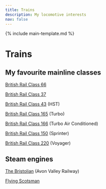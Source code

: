 ```yaml
---
title: Trains
description: My locomotive interests
nav: false
---
```


{% include main-template.md %}

# Trains

## My favourite mainline classes

[British Rail Class 66](https://en.wikipedia.org/wiki/British_Rail_Class_66)

[British Rail Class 37](https://en.wikipedia.org/wiki/British_Rail_Class_37)

[British Rail Class 43](https://en.wikipedia.org/wiki/British_Rail_Class_43_(HST)) (HST)

[British Rail Class 165](https://en.wikipedia.org/wiki/British_Rail_Class_165) (Turbo)

[British Rail Class 166](https://en.wikipedia.org/wiki/British_Rail_Class_166) (Turbo Air Conditioned)

[British Rail Class 150](https://en.wikipedia.org/wiki/British_Rail_Class_150) (Sprinter)

[British Rail Class 220](https://en.wikipedia.org/wiki/British_Rail_Class_220) (Voyager)

## Steam engines

[The Bristolian]() (Avon Valley Railway)

[Flying Scotsman](https://en.wikipedia.org/wiki/LNER_Class_A3_4472_Flying_Scotsman)